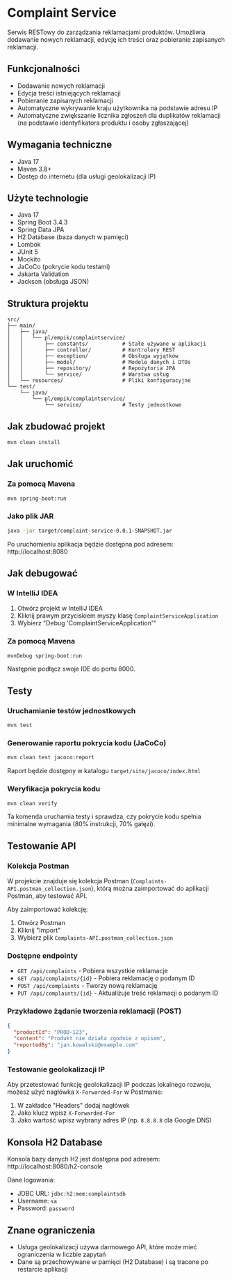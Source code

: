 # Complaint Service

Serwis RESTowy do zarządzania reklamacjami produktów. Umożliwia dodawanie nowych reklamacji, edycję ich treści oraz pobieranie zapisanych reklamacji.

## Funkcjonalności

- Dodawanie nowych reklamacji
- Edycja treści istniejących reklamacji
- Pobieranie zapisanych reklamacji
- Automatyczne wykrywanie kraju użytkownika na podstawie adresu IP
- Automatyczne zwiększanie licznika zgłoszeń dla duplikatów reklamacji (na podstawie identyfikatora produktu i osoby zgłaszającej)

## Wymagania techniczne

- Java 17
- Maven 3.8+
- Dostęp do internetu (dla usługi geolokalizacji IP)

## Użyte technologie

- Java 17
- Spring Boot 3.4.3
- Spring Data JPA
- H2 Database (baza danych w pamięci)
- Lombok
- JUnit 5
- Mockito
- JaCoCo (pokrycie kodu testami)
- Jakarta Validation
- Jackson (obsługa JSON)

## Struktura projektu

```
src/
├── main/
│   ├── java/
│   │   └── pl/empik/complaintservice/
│   │       ├── constants/           # Stałe używane w aplikacji
│   │       ├── controller/          # Kontrolery REST
│   │       ├── exception/           # Obsługa wyjątków
│   │       ├── model/               # Modele danych i DTOs
│   │       ├── repository/          # Repozytoria JPA
│   │       └── service/             # Warstwa usług
│   └── resources/                   # Pliki konfiguracyjne
└── test/
    └── java/
        └── pl/empik/complaintservice/
            └── service/             # Testy jednostkowe
```

## Jak zbudować projekt

```bash
mvn clean install
```

## Jak uruchomić

### Za pomocą Mavena

```bash
mvn spring-boot:run
```

### Jako plik JAR

```bash
java -jar target/complaint-service-0.0.1-SNAPSHOT.jar
```

Po uruchomieniu aplikacja będzie dostępna pod adresem: http://localhost:8080

## Jak debugować

### W IntelliJ IDEA

1. Otwórz projekt w IntelliJ IDEA
2. Kliknij prawym przyciskiem myszy klasę `ComplaintServiceApplication`
3. Wybierz "Debug 'ComplaintServiceApplication'"

### Za pomocą Mavena

```bash
mvnDebug spring-boot:run
```

Następnie podłącz swoje IDE do portu 8000.

## Testy

### Uruchamianie testów jednostkowych

```bash
mvn test
```

### Generowanie raportu pokrycia kodu (JaCoCo)

```bash
mvn clean test jacoco:report
```

Raport będzie dostępny w katalogu `target/site/jacoco/index.html`

### Weryfikacja pokrycia kodu

```bash
mvn clean verify
```

Ta komenda uruchamia testy i sprawdza, czy pokrycie kodu spełnia minimalne wymagania (80% instrukcji, 70% gałęzi).

## Testowanie API

### Kolekcja Postman

W projekcie znajduje się kolekcja Postman (`Complaints-API.postman_collection.json`), którą można zaimportować do aplikacji Postman, aby testować API.

Aby zaimportować kolekcję:
1. Otwórz Postman
2. Kliknij "Import"
3. Wybierz plik `Complaints-API.postman_collection.json`

### Dostępne endpointy

- `GET /api/complaints` - Pobiera wszystkie reklamacje
- `GET /api/complaints/{id}` - Pobiera reklamację o podanym ID
- `POST /api/complaints` - Tworzy nową reklamację
- `PUT /api/complaints/{id}` - Aktualizuje treść reklamacji o podanym ID

### Przykładowe żądanie tworzenia reklamacji (POST)

```json
{
  "productId": "PROD-123",
  "content": "Produkt nie działa zgodnie z opisem",
  "reportedBy": "jan.kowalski@example.com"
}
```

### Testowanie geolokalizacji IP

Aby przetestować funkcję geolokalizacji IP podczas lokalnego rozwoju, możesz użyć nagłówka `X-Forwarded-For` w Postmanie:
1. W zakładce "Headers" dodaj nagłówek
2. Jako klucz wpisz `X-Forwarded-For`
3. Jako wartość wpisz wybrany adres IP (np. `8.8.8.8` dla Google DNS)

## Konsola H2 Database

Konsola bazy danych H2 jest dostępna pod adresem: http://localhost:8080/h2-console

Dane logowania:
- JDBC URL: `jdbc:h2:mem:complaintsdb`
- Username: `sa`
- Password: `password`

## Znane ograniczenia

- Usługa geolokalizacji używa darmowego API, które może mieć ograniczenia w liczbie zapytań
- Dane są przechowywane w pamięci (H2 Database) i są tracone po restarcie aplikacji